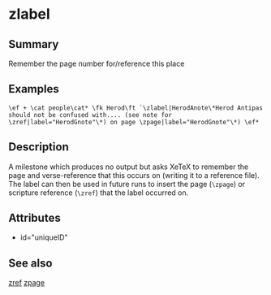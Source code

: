 # zlabel
## Summary
Remember the page number for/reference this place
## Examples

```
\ef + \cat people\cat* \fk Herod\ft `\zlabel|HerodAnote\*Herod Antipas should not be confused with.... (see note for \zref|label="HerodGnote"\*) on page \zpage|label="HerodGnote"\*) \ef*

```
## Description
A milestone which produces no output but asks XeTeX to remember the page and verse-reference that this occurs on (writing it to a reference file). The label can then be used in future runs to insert the page (`\zpage`) or scripture reference (`\zref`) that the label occurred on.
## Attributes
* id="uniqueID" 
## See also
[zref](zref.md)
[zpage](zpage.md)
